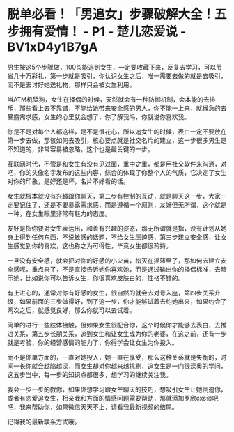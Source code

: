 # 脱单必看！「男追女」步骤破解大全！五步拥有爱情！ - P1 - 楚儿恋爱说 - BV1xD4y1B7gA

男生按这5个步骤做，100%能追到女生，一定要收藏下来，反复去学习，可以节省几十万彩礼，第一步就是吸引，你认识女生之后，唯一需要去做的就是去吸引，而不是去讨好她送礼物，那样只会被女生利用。

当ATM机舔狗，女生在择偶的时候，天然就会有一种防御机制，会本能的去排斥，那些看上去不靠谱，不能给她带来安全感的男人，你不能一上来，就猴急的去暴露需求感，女生的心里就会想了，你了解我吗，你就说你喜欢我。

你是不是对每个人都这样，是不是很花心，所以追女生的时候，表白一定不要放在第一步去做，那该如何去吸引，核心要点就是社交名片的建立，这一步很多男生是不知道的，非常容易被忽略，这个也是最关键的一步。

互联网时代，不管是和女生有没有见过面，重中之重，都是用社交软件来沟通，对吧，你的头像名字发布的这些内容，综合的体现了你整个人的气质，它决定了女生对你的印象，是好还是坏，名片不好看的话。

女生就根本就没有兴趣跟你聊天，第二步有控制的互动，就是聊天这一步，大家一定要记住了，还是不要暴露需求感，而是遵循一个原则，友好但无所谓，这个就是一种，在女生眼里非常有魅力的态度。

友好是指你要对女生表达出，和善有兴趣的姿态，那无所谓就是指，没有计划从她身上得到任何东西，不说敏感的话题，不给女生压迫感，第三步建立安全感，让女生感觉到你的喜欢，这也称之为可得性，毕竟女生都很矜持。

一旦没有安全感，就会把对你的好感的小火苗，掐灭在摇篮里了，那如何去建立安全感呢，重点来了，不是直接告诉她你喜欢她，而是通过输出你的择偶标准，去暗示她，比如说你可以告诉女生，你很喜欢皮肤白的，性格不错的。

有上进心的，通常对你有好感的女生，很自然的就会去对号入座，第四步关系升级，如果前面的三步做得好，到了这一步，你才能够试着去约她出来，如果约会了两次之后，就感觉良好，那么你就可以去试着。

简单的进行一些肢体接触，但如果女生很配合你，这个时候你才能够去表白，去推进关系，第五步长期关系，追到女生和让女生成为你的老婆，在这之前，还有一步就是考验，你的经营感情的能力了，你得学会让女生为你投入。

而不是你单方面的，一直对她投入，她一直在享受，那么这种关系就是失衡的，时间一长你就会越陷越深，而女生却对你越来越挑剔，追女生是一门很深奥的学问，这五步当中，每一步的知识点都很多，想学习的继续关注我。

我会一步一步的教你，如果你想学习跟女生聊天的技巧，想吸引女生让她倒追你，或者有恋爱追女生，相亲我和方面的情感问题需要帮助，那就添加罗欣cxs谈吧吧，我来帮助你，如果微信天天不上，请看我最新视频的结尾。

记得我的最新联系方式哦。